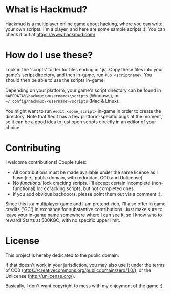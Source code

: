 # What is Hackmud?

Hackmud is a multiplayer online game about hacking, where you can write your own scripts. I'm a player, and here are some sample scripts :). You can check it out at https://www.hackmud.com/

# How do I use these?

Look in the 'scripts' folder for files ending in '.js'. Copy these files into your game's script directory, and then in-game, run `#up <scriptname>`. You should then be able to use the scripts in-game!

Depending on your platform, your game's script directory can be found in `%APPDATA%\hackmud\<username>\scripts` (Windows), or `~/.config/hackmud/<username>/scripts` (Mac & Linux).

You might want to run `#edit <some_script>` in-game in order to create the directory. Note that #edit has a few platform-specific bugs at the moment, so it can be a good idea to just open scripts directly in an editor of your choice.

# Contributing

I welcome contributions! Couple rules:

* All contributions must be made available under the same license as I have (i.e., public domain, with redundant CC0 and Unlicense)
* No _functional_ lock cracking scripts. I'll accept certain incomplete (non-functional) lock cracking scripts, but not completed ones.
* If you add obvious backdoors, please point them out via a comment ;).

Since this is a multiplayer game and I am pretend-rich, I'll also offer in game credits ('GC') in exchange for substantive contributions. Just make sure to leave your in-game name somewhere where I can see it, so I know who to reward! Starts at 500KGC, with no specific upper limit.

# License

This project is hereby dedicated to the public domain.

If that doesn't work in your jurisdiction, you may also use it under the terms of CC0 (https://creativecommons.org/publicdomain/zero/1.0/), or the Unlicense (http://unlicense.org/).

Basically, I don't want copyright to mess with my enjoyment of the game :).
